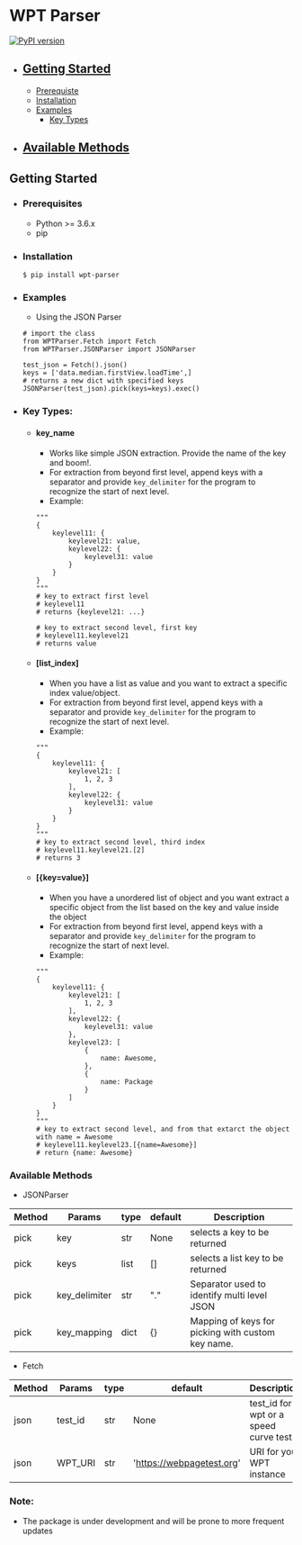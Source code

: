 # WPT Parser

[![PyPI version](https://badge.fury.io/py/wpt-parser.svg)](https://badge.fury.io/py/wpt-parser)

- ## [Getting Started](#getting-started)
    * [Prerequiste](#prerequiste)
    * [Installation](#installation)
    * [Examples](#example)
        * [Key Types](#key-type)
- ## [Available Methods](#available-methods)

## Getting Started

- ### Prerequisites
    - Python >= 3.6.x
    - pip

- ### Installation
    ```
    $ pip install wpt-parser
    ```

- ### Examples
    - Using the JSON Parser
    ```
    # import the class
    from WPTParser.Fetch import Fetch
    from WPTParser.JSONParser import JSONParser
    
    test_json = Fetch().json()
    keys = ['data.median.firstView.loadTime',]
    # returns a new dict with specified keys
    JSONParser(test_json).pick(keys=keys).exec()

    ```
- ### Key Types:
    - #### key_name
        - Works like simple JSON extraction. Provide the name of the key and boom!.
        - For extraction from beyond first level, append keys with a separator and provide `key_delimiter` for the program to recognize the start of next level.
        - Example: 
        ```
        """
        {
            keylevel11: {
                keylevel21: value,
                keylevel22: {
                    keylevel31: value
                }
            }
        }
        """
        # key to extract first level
        # keylevel11
        # returns {keylevel21: ...}

        # key to extract second level, first key
        # keylevel11.keylevel21
        # returns value
        ```
    - #### [list_index]
        - When you have a list as value and you want to extract a specific index value/object.
        - For extraction from beyond first level, append keys with a separator and provide `key_delimiter` for the program to recognize the start of next level.
        - Example: 
        ```
        """
        {
            keylevel11: {
                keylevel21: [
                    1, 2, 3
                ],
                keylevel22: {
                    keylevel31: value
                }
            }
        }
        """
        # key to extract second level, third index
        # keylevel11.keylevel21.[2]
        # returns 3
        ```
    - #### [{key=value}]
        - When you have a unordered list of object and you want extract a specific object from the list based on the key and value inside the object
        - For extraction from beyond first level, append keys with a separator and provide `key_delimiter` for the program to recognize the start of next level.
        - Example: 
        ```
        """
        {
            keylevel11: {
                keylevel21: [
                    1, 2, 3
                ],
                keylevel22: {
                    keylevel31: value
                },
                keylevel23: [
                    {
                        name: Awesome,
                    },
                    {
                        name: Package
                    }
                ]
            }
        }
        """
        # key to extract second level, and from that extarct the object with name = Awesome
        # keylevel11.keylevel23.[{name=Awesome}]
        # return {name: Awesome}
        ```

### Available Methods

- JSONParser

| Method | Params | type | default | Description 
| --- | --- | --- | --- | --- |
| pick | key | str | None | selects a key to be returned
| pick | keys | list | [] | selects a list key to be returned
| pick | key_delimiter | str | "." | Separator used to identify multi level JSON
| pick | key_mapping | dict | {} | Mapping of keys for picking with custom key name. 

- Fetch

| Method | Params | type | default | Description 
| --- | --- | --- | --- | --- |
| json | test_id | str | None | test_id for a wpt or a speed curve test
| json | WPT_URI | str | 'https://webpagetest.org' | URI for your WPT instance

### Note:
 - The package is under development and will be prone to more frequent updates

